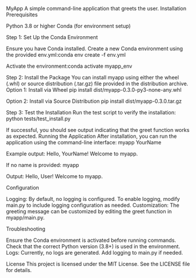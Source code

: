 MyApp
A simple command-line application that greets the user.
Installation
Prerequisites

Python 3.8 or higher
Conda (for environment setup)

Step 1: Set Up the Conda Environment

Ensure you have Conda installed.
Create a new Conda environment using the provided env.yml:conda env create -f env.yml


Activate the environment:conda activate myapp_env



Step 2: Install the Package
You can install myapp using either the wheel (.whl) or source distribution (.tar.gz) file provided in the distribution archive.
Option 1: Install via Wheel
pip install dist/myapp-0.3.0-py3-none-any.whl

Option 2: Install via Source Distribution
pip install dist/myapp-0.3.0.tar.gz

Step 3: Test the Installation
Run the test script to verify the installation:
python tests/test_install.py

If successful, you should see output indicating that the greet function works as expected.
Running the Application
After installation, you can run the application using the command-line interface:
myapp YourName

Example output:
Hello, YourName! Welcome to myapp.

If no name is provided:
myapp

Output:
Hello, User! Welcome to myapp.

Configuration

Logging: By default, no logging is configured. To enable logging, modify main.py to include logging configuration as needed.
Customization: The greeting message can be customized by editing the greet function in myapp/main.py.

Troubleshooting

Ensure the Conda environment is activated before running commands.
Check that the correct Python version (3.8+) is used in the environment.
Logs: Currently, no logs are generated. Add logging to main.py if needed.

License
This project is licensed under the MIT License. See the LICENSE file for details.

